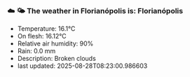 ### ☁️ 🌤️  The weather in Florianópolis is: Florianópolis

- Temperature: 16.1°C
- On flesh: 16.12°C
- Relative air humidity: 90%
- Rain: 0.0 mm
- Description: Broken clouds
- last updated: 2025-08-28T08:23:00.986603
